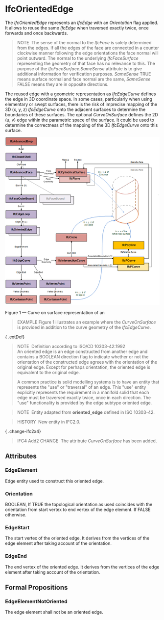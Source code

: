 # IfcOrientedEdge

The _IfcOrientedEdge_ represents an _IfcEdge_ with an _Orientation_ flag applied. It allows to reuse the same _IfcEdge_ when traversed exactly twice, once forwards and once backwards.

> NOTE&nbsp; The sense of the normal to the _IfcFace_ is solely determined from the edges. If all the edges of the face are connected in a counter clockwise manner following the edge orientations the face normal will point outward. The normal to the underlying _IfcFaceSurface_ representing the geometry of that face has no relevance to this. The purpose of the _IfcFaceSurface.SameSense_ attribute is to give additional information for verification purposes. _SameSense_ TRUE means surface normal and face normal are the same, _SameSense_ FALSE means they are in opposite directions.

The reused edge with a geometric representation as _IfcEdgeCurve_ defines the edge in 3D coordinate space. In some cases, particularly when using elementary or swept surfaces, there is the risk of imprecise mapping of the 3D (x, y, z) _IfcEdgeCurve_ onto the adjacent surfaces to determine the boundaries of these surfaces. The optional _CurveOnSurface_ defines the 2D (u, v) edge within the parametric space of the surface. It could be used to determine the correctness of the mapping of the 3D _IfcEdgeCurve_ onto this surface.

![example](../../../../figures/ifcadvancedbrep_02.png)

Figure 1 &mdash; Curve on surface representation of an 

> EXAMPLE Figure 1 illustrates an example where the <em>CurveOnSurface</em> is provided in addition to the curve geometry of the <em>IfcEdgeCurve</em>.

{ .extDef}
> NOTE&nbsp; Definition according to ISO/CD 10303-42:1992  
> An oriented edge is an edge constructed from another edge and contains a BOOLEAN direction flag to indicate whether or not the orientation of the constructed edge agrees with the orientation of the original edge. Except for perhaps orientation, the oriented edge is equivalent to the original edge.   
>   
> A common practice is solid modelling systems is to have an entity that represents the "use" or "traversal" of an edge. This "use" entity explicitly represents the requirement in a manifold solid that each edge must be traversed exactly twice, once in each direction. The "use" functionality is provided by the edge subtype oriented edge.

> NOTE&nbsp; Entity adapted from **oriented_edge** defined in ISO 10303-42.

> HISTORY&nbsp; New entity in IFC2.0.

{ .change-ifc2x4}
> IFC4 Add2 CHANGE&nbsp; The attribute _CurveOnSurface_ has been added.

## Attributes

### EdgeElement
Edge entity used to construct this oriented edge.

### Orientation
BOOLEAN, If TRUE the topological orientation as used coincides with the orientation from start vertex to end vertex of the edge element. If FALSE otherwise.

### EdgeStart
The start vertex of the oriented edge. It derives from the vertices of the edge element after taking account of the orientation.

### EdgeEnd
The end vertex of the oriented edge. It derives from the vertices of the edge element after taking account of the orientation.

## Formal Propositions

### EdgeElementNotOriented
The edge element shall not be an oriented edge.
